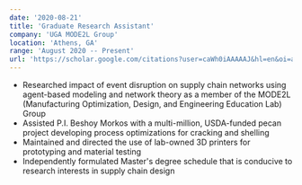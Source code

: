 ```yaml
---
date: '2020-08-21'
title: 'Graduate Research Assistant'
company: 'UGA MODE2L Group'
location: 'Athens, GA'
range: 'August 2020 -- Present'
url: 'https://scholar.google.com/citations?user=caWh0iAAAAAJ&hl=en&oi=ao'
---
```


- Researched impact of event disruption on supply chain networks using agent-based modeling and network theory as a member of the MODE2L (Manufacturing Optimization, Design, and Engineering Education Lab) Group
- Assisted P.I. Beshoy Morkos with a multi-million, USDA-funded pecan project developing process optimizations for cracking and shelling
- Maintained and directed the use of lab-owned 3D printers for prototyping and material testing
- Independently formulated Master's degree schedule that is conducive to research interests in supply chain design
